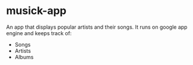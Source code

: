 # musick-app
An app that displays popular artists and their songs.  It runs on google app engine and
keeps track of:

  * Songs
  * Artists
  * Albums
  
